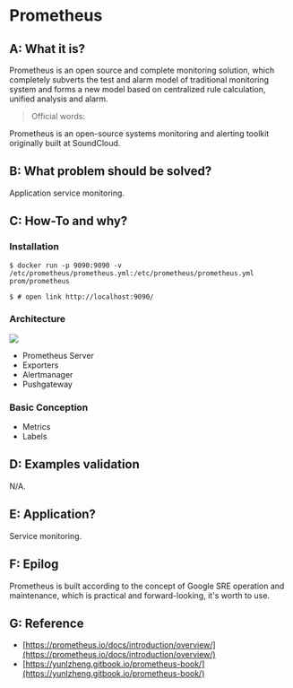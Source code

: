 # Prometheus 

## A: What it is?

Prometheus is an open source and complete monitoring solution, which completely subverts the test and alarm model of traditional monitoring system and forms a new model based on centralized rule calculation, unified analysis and alarm.

> Official words:

Prometheus is an open-source systems monitoring and alerting toolkit originally built at SoundCloud. 


## B: What problem should be solved?

Application service monitoring.


## C: How-To and why?

### Installation

```Shell
$ docker run -p 9090:9090 -v /etc/prometheus/prometheus.yml:/etc/prometheus/prometheus.yml prom/prometheus

$ # open link http://localhost:9090/
```

### Architecture

![](https://prometheus.io/assets/architecture.png)

- Prometheus Server
- Exporters
- Alertmanager
- Pushgateway


### Basic Conception

- Metrics
- Labels


## D: Examples validation

N/A.


## E: Application?

Service monitoring.


## F: Epilog

Prometheus is built according to the concept of Google SRE operation and maintenance, which is practical and forward-looking, it's worth to use.


## G: Reference

- [https://prometheus.io/docs/introduction/overview/](https://prometheus.io/docs/introduction/overview/)
- [https://yunlzheng.gitbook.io/prometheus-book/](https://yunlzheng.gitbook.io/prometheus-book/)
